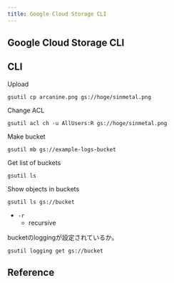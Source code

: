 ```yaml
---
title: Google Cloud Storage CLI
---
```


## Google Cloud Storage CLI


## CLI

Upload

```
gsutil cp arcanine.png gs://hoge/sinmetal.png
```

Change ACL

```
gsutil acl ch -u AllUsers:R gs://hoge/sinmetal.png
```

Make bucket

```
gsutil mb gs://example-logs-bucket
```

Get list of buckets

```
gsutil ls
```

Show objects in buckets

```
gsutil ls gs://bucket
```

* `-r`
    * recursive

bucketのloggingが設定されているか。

```
gsutil logging get gs://bucket
```


## Reference

